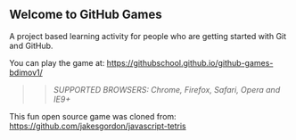 ## Welcome to GitHub Games

A project based learning activity for people who are getting started with Git and GitHub.

You can play the game at: https://githubschool.github.io/github-games-bdimov1/

>> _*SUPPORTED BROWSERS*: Chrome, Firefox, Safari, Opera and IE9+_

This fun open source game was cloned from: https://github.com/jakesgordon/javascript-tetris
